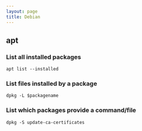 ```yaml
---
layout: page
title: Debian
---
```


## apt

### List all installed packages

```
apt list --installed
```

### List files installed by a package

```
dpkg -L $packagename
```

### List which packages provide a command/file

```
dpkg -S update-ca-certificates
```